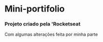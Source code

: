 # Mini-portifolio

### Projeto criado pela 'Rocketseat 



Com algumas alterações feita por minha parte 
